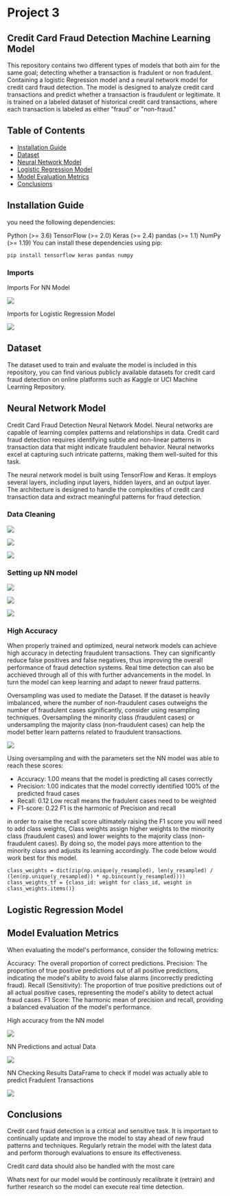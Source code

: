 # Project 3 

## Credit Card Fraud Detection Machine Learning Model
This repository contains two different types of models that both aim for the same goal; detecting whether a transaction is fradulent or non fradulent. Containing a logistic Regression model and a neural network model for credit card fraud detection. 
The model is designed to analyze credit card transactions and predict whether a 
transaction is fraudulent or legitimate. It is trained on a labeled dataset of historical credit card transactions, 
where each transaction is labeled as either "fraud" or "non-fraud."

## Table of Contents

* [Installation Guide](##installation-guide)
* [Dataset](##dataset)
* [Neural Network Model](##neural-network-model)
* [Logistic Regression Model](##logistic-regression-model)
* [Model Evaluation Metrics](##model-evaluation-metrics)
* [Conclusions](#conclusions)

## Installation Guide
you need the following dependencies:

Python (>= 3.6)
TensorFlow (>= 2.0)
Keras (>= 2.4)
pandas (>= 1.1)
NumPy (>= 1.19)
You can install these dependencies using pip:

`pip install tensorflow keras pandas numpy`

### Imports

Imports For NN Model

![](https://github.com/reiccv/Project_3_Credit_Card_Fraud_Detection/blob/main/images/imports_nn.PNG)

Imports for Logistic Regression Model

![](https://github.com/reiccv/Project_3_Credit_Card_Fraud_Detection/blob/main/images/logmodelimports.PNG)

## Dataset

The dataset used to train and evaluate the model is included in this repository, you can find various publicly
available datasets for credit card fraud detection on online platforms such as Kaggle or UCI Machine Learning Repository.

## Neural Network Model

Credit Card Fraud Detection Neural Network Model. Neural 
networks are capable of learning complex patterns and relationships in data. 
Credit card fraud detection requires identifying subtle and non-linear patterns in transaction data 
that might indicate fraudulent behavior. Neural networks excel at capturing such intricate patterns, making them well-suited for this task.

The neural network model is built using TensorFlow and Keras. It employs several layers, including input layers, hidden layers, 
and an output layer. The architecture is designed to handle the complexities of credit card transaction data and extract meaningful patterns for fraud detection.

### Data Cleaning

![](https://github.com/reiccv/Project_3_Credit_Card_Fraud_Detection/blob/main/images/readincsvdf.PNG)

![](https://github.com/reiccv/Project_3_Credit_Card_Fraud_Detection/blob/main/images/showDtypes.PNG)

![](https://github.com/reiccv/Project_3_Credit_Card_Fraud_Detection/blob/main/images/cleaningencoding.PNG)

### Setting up NN model

![](https://github.com/reiccv/Project_3_Credit_Card_Fraud_Detection/blob/main/images/settingTargetsFeatures.PNG)

![](https://github.com/reiccv/Project_3_Credit_Card_Fraud_Detection/blob/main/images/settingupmodelnn.PNG)

![](https://github.com/reiccv/Project_3_Credit_Card_Fraud_Detection/blob/main/images/compilingandfitting.PNG)

### High Accuracy 
When properly trained and optimized, neural network models can achieve high accuracy in detecting fraudulent transactions. 
They can significantly reduce false positives and false negatives, thus improving the overall performance of fraud detection systems.
Real time detection can also be acchieved through all of this with further advancements in the model.
In turn the model can keep learning and adapt to newer fraud patterns.

Oversampling was used to mediate the Dataset. If the dataset is heavily imbalanced, where the number of non-fraudulent cases outweighs the number of fraudulent cases significantly, consider using resampling techniques. Oversampling the minority class (fraudulent cases) or undersampling the majority class (non-fraudulent cases) can help the model better learn patterns related to fraudulent transactions.

![](https://github.com/reiccv/Project_3_Credit_Card_Fraud_Detection/blob/main/images/oversampling.PNG)

Using oversampling and with the parameters set the NN model was able to reach these scores:
* Accuracy: 1.00  means that the model is predicting all cases correctly
* Precision: 1.00  indicates that the model correctly identified 100% of the predicted fraud cases
* Recall: 0.12  Low recall means the fradulent cases need to be weighted
* F1-score: 0.22 F1 is the harmonic of Precision and recall

in order to raise the recall score ultimately raising the F1 score you will need to add class weights, 
Class weights assign higher weights to the minority class (fraudulent cases) and lower weights to the majority 
class (non-fraudulent cases). By doing so, the model pays more attention to the minority class and adjusts its learning accordingly.
The code below would work best for this model.

`class_weights = dict(zip(np.unique(y_resampled), len(y_resampled) / (len(np.unique(y_resampled)) * np.bincount(y_resampled))))
class_weights_tf = {class_id: weight for class_id, weight in class_weights.items()}`

## Logistic Regression Model

## Model Evaluation Metrics
When evaluating the model's performance, consider the following metrics:

Accuracy: The overall proportion of correct predictions.
Precision: The proportion of true positive predictions out of all positive predictions, indicating the model's ability to avoid false alarms (incorrectly predicting fraud).
Recall (Sensitivity): The proportion of true positive predictions out of all actual positive cases, representing the model's ability to detect actual fraud cases.
F1 Score: The harmonic mean of precision and recall, providing a balanced evaluation of the model's performance.

High accuracy from the  NN model

![](https://github.com/reiccv/Project_3_Credit_Card_Fraud_Detection/blob/main/images/accuracy.PNG)

NN Predictions and actual Data

![](https://github.com/reiccv/Project_3_Credit_Card_Fraud_Detection/blob/main/images/predictionsData.PNG)

NN Checking Results DataFrame to check if model was actually able to predict Fradulent Transactions

![](https://github.com/reiccv/Project_3_Credit_Card_Fraud_Detection/blob/main/images/results_fradulent.PNG)

## Conclusions

Credit card fraud detection is a critical and sensitive task. It is important to continually update and improve the model to stay ahead of new fraud patterns and techniques. Regularly retrain the model with the latest data and perform thorough evaluations to ensure its effectiveness. 

Credit card data should also be handled with the most care

Whats next for our model would be continously recalibrate it (retrain) and further research so the model can execute real time detection.